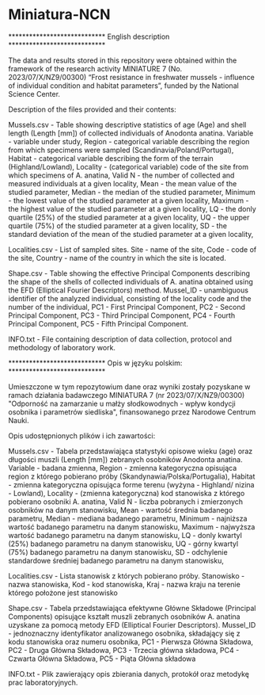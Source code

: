 # Miniatura-NCN

**************************** English description ****************************

The data and results stored in this repository were obtained within the framework of the research activity MINIATURE 7 (No. 2023/07/X/NZ9/00300) “Frost resistance in freshwater mussels - influence of individual condition and habitat parameters”, funded by the National Science Center.

Description of the files provided and their contents:

Mussels.csv - Table showing descriptive statistics of age (Age) and shell length (Length [mm]) of collected individuals of Anodonta anatina. Variable - variable under study, Region - categorical variable describing the region from which specimens were sampled (Scandinavia/Poland/Portugal), Habitat - categorical variable describing the form of the terrain (Highland/Lowland), Locality - (categorical variable) code of the site from which specimens of A. anatina, Valid N - the number of collected and measured individuals at a given locality, Mean - the mean value of the studied parameter, Median - the median of the studied parameter, Minimum - the lowest value of the studied parameter at a given locality, Maximum - the highest value of the studied parameter at a given locality, LQ - the donly quartile (25%) of the studied parameter at a given locality, UQ - the upper quartile (75%) of the studied parameter at a given locality, SD - the standard deviation of the mean of the studied parameter at a given locality,

Localities.csv - List of sampled sites. Site - name of the site, Code - code of the site, Country - name of the country in which the site is located.

Shape.csv - Table showing the effective Principal Components describing the shape of the shells of collected individuals of A. anatina obtained using the EFD (Elliptical Fourier Descriptors) method. Mussel_ID - unambiguous identifier of the analyzed individual, consisting of the locality code and the number of the individual, PC1 - First Principal Component, PC2 - Second Principal Component, PC3 - Third Principal Component, PC4 - Fourth Principal Component, PC5 - Fifth Principal Component.

INFO.txt - File containing description of data collection, protocol and methodology of laboratory work.


**************************** Opis w języku polskim: ****************************

Umieszczone w tym repozytowium dane oraz wyniki zostały pozyskane w ramach działania badawczego MINIATURA 7 (nr 2023/07/X/NZ9/00300) "Odporność na zamarzanie u małży słodkowodnych - wpływ kondycji osobnika i parametrów siedliska", finansowanego przez Narodowe Centrum Nauki.

Opis udostępnionych plików i ich zawartości:

Mussels.csv - Tabela przedstawiająca statystyki opisowe wieku (age) oraz długości muszli (Length [mm]) zebranych osobników Anodonta anatina.
    Variable - badana zmienna,
    Region - zmienna kategoryczna opisująca region z którego pobierano próby (Skandynawia/Polska/Portugalia),
    Habitat - zmienna kategoryczna opisująca forme terenu (wyżyna - Highland/ nizina - Lowland),
    Locality - (zmienna kategoryczna) kod stanowiska z którego pobierano osobniki A. anatina,
    Valid N - liczba pobranych i zmierzonych osobników na danym stanowisku,
    Mean - wartość średnia badanego parametru,
    Median - mediana badanego parametru,
    Minimum - najniższa wartość badanego parametru na danym stanowisku,
    Maximum - najwyższa wartość badanego parametru na danym stanowisku,
    LQ - donly kwartyl (25%) badanego parametru na danym stanowisku,
    UQ - górny kwartyl (75%) badanego parametru na danym stanowisku,
    SD - odchylenie standardowe średniej badanego parametru na danym stanowisku,

Localities.csv - Lista stanowisk z których pobierano próby.
    Stanowisko - nazwa stanowiska,
    Kod - kod stanowiska,
    Kraj - nazwa kraju na terenie którego położone jest stanowisko

Shape.csv - Tabela przedstawiająca efektywne Główne Składowe (Principal Components) opisujące kształt muszli zebranych osobników A. anatina uzyskane za pomocą metody EFD (Elliptical Fourier Descriptors).
    Mussel_ID - jednoznaczny identyfikator analizowanego osobnika, składający się z kodu stanowiska oraz numeru osobnika,
    PC1 - Pierwsza Główna Składowa,
    PC2 - Druga Główna Składowa,
    PC3 - Trzecia główna składowa,
    PC4 - Czwarta Główna Składowa,
    PC5 - Piąta Główna składowa

INFO.txt - Plik zawierający opis zbierania danych, protokół oraz metodykę prac laboratoryjnych.
